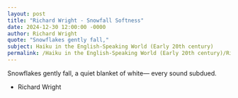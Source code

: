 ```yaml
---
layout: post
title: "Richard Wright - Snowfall Softness"
date: 2024-12-30 12:00:00 -0000
author: Richard Wright
quote: "Snowflakes gently fall,"
subject: Haiku in the English-Speaking World (Early 20th century)
permalink: /Haiku in the English-Speaking World (Early 20th century)/Richard Wright/Richard Wright - Snowfall Softness
---
```


Snowflakes gently fall,
a quiet blanket of white—
every sound subdued.

- Richard Wright
